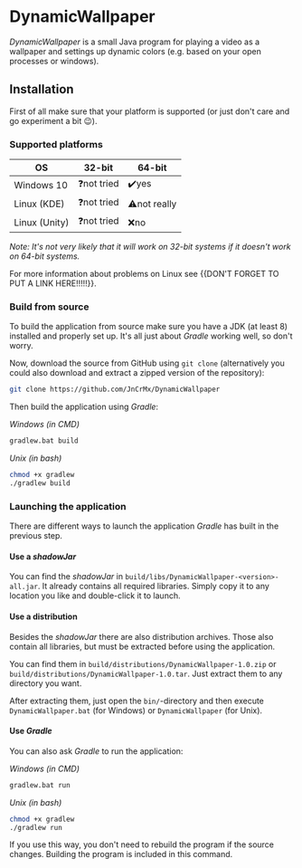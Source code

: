 # DynamicWallpaper

*DynamicWallpaper* is a small Java program for playing a video 
as a wallpaper and settings up dynamic colors (e.g. based on 
your open processes or windows).

## Installation

First of all make sure that your platform is supported (or just don't care and go experiment a bit :wink:).

### Supported platforms

|          OS |            32-bit |              64-bit |
|-------------|-------------------|---------------------|
|Windows 10   |:question:not tried|:heavy_check_mark:yes|
|Linux (KDE)  |:question:not tried|  :warning:not really|
|Linux (Unity)|:question:not tried|                :x:no|

*Note: It's not very likely that it will work on 32-bit systems if it doesn't work on 64-bit systems.*

For more information about problems on Linux see {{DON'T FORGET TO PUT A LINK HERE!!!!!}}.

### Build from source

To build the application from source make sure you have a JDK (at least 8) installed and properly set up.
It's all just about *Gradle* working well, so don't worry.

Now, download the source from GitHub using ``git clone``
(alternatively you could also download and extract a zipped version of the repository):
```bash
git clone https://github.com/JnCrMx/DynamicWallpaper
```

Then build the application using *Gradle*:

*Windows (in CMD)*
```bash
gradlew.bat build
```

*Unix (in bash)*
```bash
chmod +x gradlew
./gradlew build
```

### Launching the application

There are different ways to launch the application *Gradle* has built in the previous step.

#### Use a *shadowJar*

You can find the *shadowJar* in ``build/libs/DynamicWallpaper-<version>-all.jar``.
It already contains all required libraries.
Simply copy it to any location you like and double-click it to launch.

#### Use a distribution

Besides the *shadowJar* there are also distribution archives.
Those also contain all libraries, but must be extracted before using the application.

You can find them in ``build/distributions/DynamicWallpaper-1.0.zip`` or ``build/distributions/DynamicWallpaper-1.0.tar``.
Just extract them to any directory you want.

After extracting them, just open the ``bin/``-directory and then
execute ``DynamicWallpaper.bat`` (for Windows) or ``DynamicWallpaper`` (for Unix).

#### Use *Gradle*

You can also ask *Gradle* to run the application:

*Windows (in CMD)*
```bash
gradlew.bat run
```

*Unix (in bash)*
```bash
chmod +x gradlew
./gradlew run
```

If you use this way, you don't need to rebuild the program if the source changes.
Building the program is included in this command.
